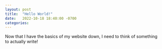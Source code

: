 ```yaml
---
layout: post
title:  "Hello World!"
date:   2022-10-18 18:40:00 -0700
categories: 
---
```


Now that I have the basics of my website down, I need to think of something to actually write!